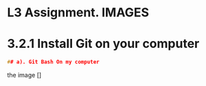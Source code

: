 # L3 Assignment. IMAGES

# 3.2.1 Install Git on your computer


```c
## a). Git Bash On my computer
````
the image [] 